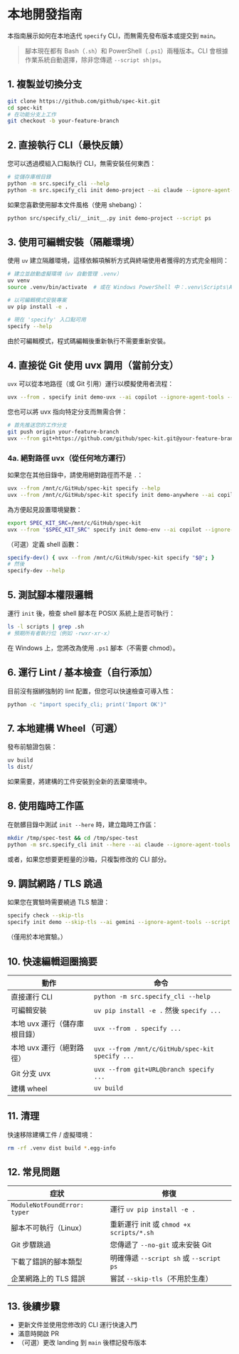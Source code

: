 # 本地開發指南

本指南展示如何在本地迭代 `specify` CLI，而無需先發布版本或提交到 `main`。

> 腳本現在都有 Bash（`.sh`）和 PowerShell（`.ps1`）兩種版本。CLI 會根據作業系統自動選擇，除非您傳遞 `--script sh|ps`。

## 1. 複製並切換分支

```bash
git clone https://github.com/github/spec-kit.git
cd spec-kit
# 在功能分支上工作
git checkout -b your-feature-branch
```

## 2. 直接執行 CLI（最快反饋）

您可以透過模組入口點執行 CLI，無需安裝任何東西：

```bash
# 從儲存庫根目錄
python -m src.specify_cli --help
python -m src.specify_cli init demo-project --ai claude --ignore-agent-tools --script sh
```

如果您喜歡使用腳本文件風格（使用 shebang）：

```bash
python src/specify_cli/__init__.py init demo-project --script ps
```

## 3. 使用可編輯安裝（隔離環境）

使用 `uv` 建立隔離環境，這樣依賴項解析方式與終端使用者獲得的方式完全相同：

```bash
# 建立並啟動虛擬環境（uv 自動管理 .venv）
uv venv
source .venv/bin/activate  # 或在 Windows PowerShell 中：.venv\Scripts\Activate.ps1

# 以可編輯模式安裝專案
uv pip install -e .

# 現在 'specify' 入口點可用
specify --help
```

由於可編輯模式，程式碼編輯後重新執行不需要重新安裝。

## 4. 直接從 Git 使用 uvx 調用（當前分支）

`uvx` 可以從本地路徑（或 Git 引用）運行以模擬使用者流程：

```bash
uvx --from . specify init demo-uvx --ai copilot --ignore-agent-tools --script sh
```

您也可以將 uvx 指向特定分支而無需合併：

```bash
# 首先推送您的工作分支
git push origin your-feature-branch
uvx --from git+https://github.com/github/spec-kit.git@your-feature-branch specify init demo-branch-test --script ps
```

### 4a. 絕對路徑 uvx（從任何地方運行）

如果您在其他目錄中，請使用絕對路徑而不是 `.`：

```bash
uvx --from /mnt/c/GitHub/spec-kit specify --help
uvx --from /mnt/c/GitHub/spec-kit specify init demo-anywhere --ai copilot --ignore-agent-tools --script sh
```

為方便起見設置環境變數：
```bash
export SPEC_KIT_SRC=/mnt/c/GitHub/spec-kit
uvx --from "$SPEC_KIT_SRC" specify init demo-env --ai copilot --ignore-agent-tools --script ps
```

（可選）定義 shell 函數：
```bash
specify-dev() { uvx --from /mnt/c/GitHub/spec-kit specify "$@"; }
# 然後
specify-dev --help
```

## 5. 測試腳本權限邏輯

運行 `init` 後，檢查 shell 腳本在 POSIX 系統上是否可執行：

```bash
ls -l scripts | grep .sh
# 預期所有者執行位（例如 -rwxr-xr-x）
```
在 Windows 上，您將改為使用 `.ps1` 腳本（不需要 chmod）。

## 6. 運行 Lint / 基本檢查（自行添加）

目前沒有捆綁強制的 lint 配置，但您可以快速檢查可導入性：
```bash
python -c "import specify_cli; print('Import OK')"
```

## 7. 本地建構 Wheel（可選）

發布前驗證包裝：

```bash
uv build
ls dist/
```
如果需要，將建構的工件安裝到全新的丟棄環境中。

## 8. 使用臨時工作區

在骯髒目錄中測試 `init --here` 時，建立臨時工作區：

```bash
mkdir /tmp/spec-test && cd /tmp/spec-test
python -m src.specify_cli init --here --ai claude --ignore-agent-tools --script sh  # 如果儲存庫複製到這裡
```
或者，如果您想要更輕量的沙箱，只複製修改的 CLI 部分。

## 9. 調試網路 / TLS 跳過

如果您在實驗時需要繞過 TLS 驗證：

```bash
specify check --skip-tls
specify init demo --skip-tls --ai gemini --ignore-agent-tools --script ps
```
（僅用於本地實驗。）

## 10. 快速編輯迴圈摘要

| 動作 | 命令 |
|--------|---------|
| 直接運行 CLI | `python -m src.specify_cli --help` |
| 可編輯安裝 | `uv pip install -e .` 然後 `specify ...` |
| 本地 uvx 運行（儲存庫根目錄） | `uvx --from . specify ...` |
| 本地 uvx 運行（絕對路徑） | `uvx --from /mnt/c/GitHub/spec-kit specify ...` |
| Git 分支 uvx | `uvx --from git+URL@branch specify ...` |
| 建構 wheel | `uv build` |

## 11. 清理

快速移除建構工件 / 虛擬環境：
```bash
rm -rf .venv dist build *.egg-info
```

## 12. 常見問題

| 症狀 | 修復 |
|---------|-----|
| `ModuleNotFoundError: typer` | 運行 `uv pip install -e .` |
| 腳本不可執行（Linux） | 重新運行 init 或 `chmod +x scripts/*.sh` |
| Git 步驟跳過 | 您傳遞了 `--no-git` 或未安裝 Git |
| 下載了錯誤的腳本類型 | 明確傳遞 `--script sh` 或 `--script ps` |
| 企業網路上的 TLS 錯誤 | 嘗試 `--skip-tls`（不用於生產） |

## 13. 後續步驟

- 更新文件並使用您修改的 CLI 運行快速入門
- 滿意時開啟 PR
- （可選）更改 landing 到 `main` 後標記發布版本


